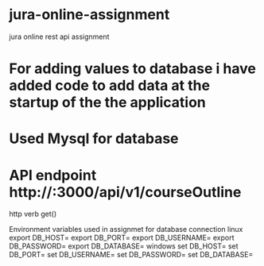 # jura-online-assignment
jura online rest api assignment

# For adding values to database i have added code to add data at the startup of the the application

# Used Mysql for database

# API endpoint http://<ip>:3000/api/v1/courseOutline
http verb get()

Environment variables used in assignmet for database connection
linux
  export DB_HOST=<hostname>
  export DB_PORT=<port>
  export DB_USERNAME=<username>
  export DB_PASSWORD=<password>
  export DB_DATABASE=<database name>
windows
  set DB_HOST=<hostname>
  set DB_PORT=<port>
  set DB_USERNAME=<username>
  set DB_PASSWORD=<password>
  set DB_DATABASE=<database name>
